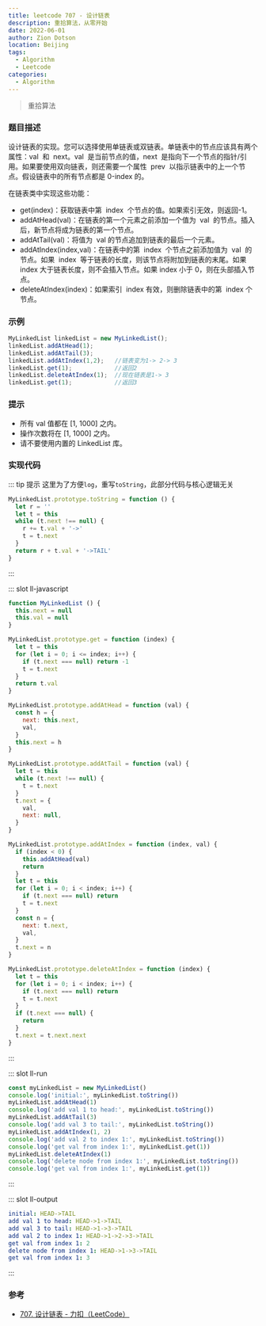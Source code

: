 ```yaml
---
title: leetcode 707 - 设计链表
description: 重拾算法，从零开始
date: 2022-06-01
author: Zion Dotson
location: Beijing
tags:
  - Algorithm
  - Leetcode
categories:
  - Algorithm
---
```


> 重拾算法

<!-- more -->

### 题目描述

设计链表的实现。您可以选择使用单链表或双链表。单链表中的节点应该具有两个属性：val  和  next。val  是当前节点的值，next  是指向下一个节点的指针/引用。如果要使用双向链表，则还需要一个属性  prev  以指示链表中的上一个节点。假设链表中的所有节点都是 0-index 的。

在链表类中实现这些功能：

- get(index)：获取链表中第  index  个节点的值。如果索引无效，则返回-1。
- addAtHead(val)：在链表的第一个元素之前添加一个值为  val  的节点。插入后，新节点将成为链表的第一个节点。
- addAtTail(val)：将值为  val 的节点追加到链表的最后一个元素。
- addAtIndex(index,val)：在链表中的第  index  个节点之前添加值为  val  的节点。如果  index  等于链表的长度，则该节点将附加到链表的末尾。如果 index 大于链表长度，则不会插入节点。如果 index 小于 0，则在头部插入节点。
- deleteAtIndex(index)：如果索引  index 有效，则删除链表中的第  index 个节点。

### 示例

```js
MyLinkedList linkedList = new MyLinkedList();
linkedList.addAtHead(1);
linkedList.addAtTail(3);
linkedList.addAtIndex(1,2);   //链表变为1-> 2-> 3
linkedList.get(1);            //返回2
linkedList.deleteAtIndex(1);  //现在链表是1-> 3
linkedList.get(1);            //返回3
```

### 提示

- 所有 val 值都在 [1, 1000] 之内。
- 操作次数将在 [1, 1000] 之内。
- 请不要使用内置的 LinkedList 库。

### 实现代码

::: tip 提示
这里为了方便`log`，重写`toString`，此部分代码与核心逻辑无关

```js
MyLinkedList.prototype.toString = function () {
  let r = ''
  let t = this
  while (t.next !== null) {
    r += t.val + '->'
    t = t.next
  }
  return r + t.val + '->TAIL'
}
```


:::

<Util-CodeTab
  key-prefix="ll"
  :code-types="['javascript', 'run', 'output']"
  default-active-code-type="javascript"
/>

::: slot ll-javascript

```js
function MyLinkedList () {
  this.next = null
  this.val = null
}

MyLinkedList.prototype.get = function (index) {
  let t = this
  for (let i = 0; i <= index; i++) {
    if (t.next === null) return -1
    t = t.next
  }
  return t.val
}

MyLinkedList.prototype.addAtHead = function (val) {
  const h = {
    next: this.next,
    val,
  }
  this.next = h
}

MyLinkedList.prototype.addAtTail = function (val) {
  let t = this
  while (t.next !== null) {
    t = t.next
  }
  t.next = {
    val,
    next: null,
  }
}

MyLinkedList.prototype.addAtIndex = function (index, val) {
  if (index < 0) {
    this.addAtHead(val)
    return
  }
  let t = this
  for (let i = 0; i < index; i++) {
    if (t.next === null) return
    t = t.next
  }
  const n = {
    next: t.next,
    val,
  }
  t.next = n
}

MyLinkedList.prototype.deleteAtIndex = function (index) {
  let t = this
  for (let i = 0; i < index; i++) {
    if (t.next === null) return
    t = t.next
  }
  if (t.next === null) {
    return
  }
  t.next = t.next.next
}
```
:::

::: slot ll-run
```js
const myLinkedList = new MyLinkedList()
console.log('initial:', myLinkedList.toString())
myLinkedList.addAtHead(1)
console.log('add val 1 to head:', myLinkedList.toString())
myLinkedList.addAtTail(3)
console.log('add val 3 to tail:', myLinkedList.toString())
myLinkedList.addAtIndex(1, 2)
console.log('add val 2 to index 1:', myLinkedList.toString())
console.log('get val from index 1:', myLinkedList.get(1))
myLinkedList.deleteAtIndex(1)
console.log('delete node from index 1:', myLinkedList.toString())
console.log('get val from index 1:', myLinkedList.get(1))
```
:::

::: slot ll-output
```yaml
initial: HEAD->TAIL
add val 1 to head: HEAD->1->TAIL
add val 3 to tail: HEAD->1->3->TAIL
add val 2 to index 1: HEAD->1->2->3->TAIL
get val from index 1: 2
delete node from index 1: HEAD->1->3->TAIL
get val from index 1: 3
```
:::

### 参考

* [707. 设计链表 - 力扣（LeetCode）](https://leetcode.cn/problems/design-linked-list/)